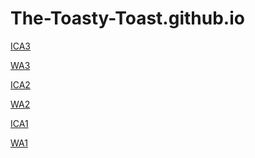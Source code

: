 # The-Toasty-Toast.github.io
<!-- ICA3  -->
<a href="https://the-toasty-toast.github.io/ica/ICA3/index.html">ICA3</a>
<!-- wa3  -->
<a href="https://the-toasty-toast.github.io/wa/wa3.html#Corgi">WA3</a>
<!-- ICA2  -->
<a href="https://docs.google.com/document/d/173kHqyAozqVfn72KzIZL_440IIT_SbCJ0RRLiiVt0yw/edit?usp=sharing">ICA2</a> 
<!-- wa2  -->
<a href="https://the-toasty-toast.github.io/wa/wa2.html"> WA2</a> 
<!-- ICA1 - link to the first in class activity -->
<a href="https://docs.google.com/document/d/1ZFW3g-34tWxwjOJd63SKfBH_Ogpzq_wL5tMBugcR9Sw/edit?usp=sharing">ICA1</a> 
<!-- ws 1 - link to first website (name and description) -->
<a href="https://the-toasty-toast.github.io/wa/wa1.html">WA1</a> 


<!--<a href="link goes here">Name goes here</a>  -->